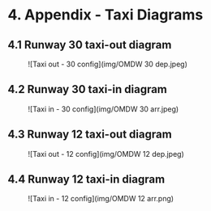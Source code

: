# 4. Appendix - Taxi Diagrams
## 4.1 Runway 30 taxi-out diagram
<figure markdown>
![Taxi out - 30 config](img/OMDW 30 dep.jpeg)
</figure>

## 4.2 Runway 30 taxi-in diagram
<figure markdown>
![Taxi in - 30 config](img/OMDW 30 arr.jpeg)
</figure>


## 4.3 Runway 12 taxi-out diagram
<figure markdown>
![Taxi out - 12 config](img/OMDW 12 dep.jpeg)
</figure>

## 4.4 Runway 12 taxi-in diagram
<figure markdown>
![Taxi in - 12 config](img/OMDW 12 arr.png)
</figure>
